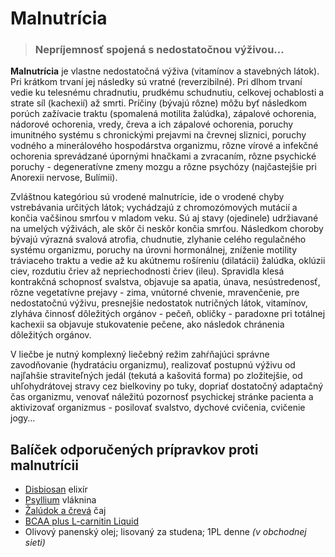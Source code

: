 Malnutrícia
===========


> ### Nepríjemnosť spojená s nedostatočnou výživou…
> 
> 

**Malnutrícia** je vlastne nedostatočná výživa (vitamínov a stavebných látok).
Pri krátkom trvaní jej následky sú vratné (reverzibilné). Pri dlhom trvaní vedie
ku telesnému chradnutiu, prudkému schudnutiu, celkovej ochablosti a strate síl
(kachexií) až smrti.   Príčiny (bývajú rôzne) môžu byť následkom porúch
zažívacie traktu (spomalená motilita žalúdka), zápalové ochorenia, nádorové
ochorenia, vredy, čreva a ich zápalové ochorenia, poruchy imunitného systému s
chronickými prejavmi na črevnej sliznici, poruchy vodného a minerálového
hospodárstva organizmu, rôzne vírové a infekčné ochorenia sprevádzané úpornými
hnačkami a zvracaním, rôzne psychické poruchy - degeneratívne zmeny mozgu a
rôzne psychózy (najčastejšie pri Anorexii nervose, Bulímii).

Zvláštnou kategóriou sú vrodené malnutrície, ide o vrodené chyby vstrebávania
určitých látok; vychádzajú z chromozómových mutácií a končia vačšinou smrťou v
mladom veku. Sú aj stavy (ojedinele) udržiavané na umelých výživách, ale skôr či
neskôr končia smrťou.   Následkom choroby bývajú výrazná svalová atrofia,
chudnutie, zlyhanie celého regulačného systému organizmu, poruchy na úrovni
hormonálnej, zníženie motility tráviaceho traktu a vedie až ku akútnemu
rošíreniu (dilatácii) žalúdka, oklúzii ciev, rozdutiu čriev až nepriechodnosti
čriev (ileu). Spravidla klesá kontrakčná schopnosť svalstva, objavuje sa apatia,
únava, nesústredenosť, rôzne vegetatívne prejavy - zima, vnútorné chvenie,
mravenčenie, pre nedostatočnú výživu, presnejšie nedostatok nutričných látok,
vitamínov, zlyháva činnosť dôležitých orgánov - pečeň, obličky - paradoxne pri
totálnej kachexii sa objavuje stukovatenie pečene, ako následok chránenia
dôležitých orgánov.

V liečbe je nutný komplexný liečebný režim zahŕňajúci správne zavodňovanie
(hydratáciu organizmu), realizovať postupnú výživu od najľahšie straviteľných
jedál (tekutá a kašovitá forma) po zložitejšie, od uhľohydrátovej stravy cez
bielkoviny po tuky, dopriať dostatočný adaptačný čas organizmu, venovať náležitú
pozornosť psychickej stránke pacienta a aktivizovať organizmus - posilovať
svalstvo, dychové cvičenia, cvičenie jogy…

Balíček odporučených prípravkov proti malnutrícii
-------------------------------------------------

* [Disbiosan](/sip/elixiry/disbiosan-elixir) elixír
* [Psyllium](/sip/caje/psyllium) vláknina
* [Žalúdok a črevá](/sip/caje/zaludok-creva) čaj
* [BCAA plus L-carnitin Liquid](/sip/zdravie/bcaa-l-carnitin)
* Olivový panenský olej; lisovaný za studena; 1PL denne *(v obchodnej sieti)*
